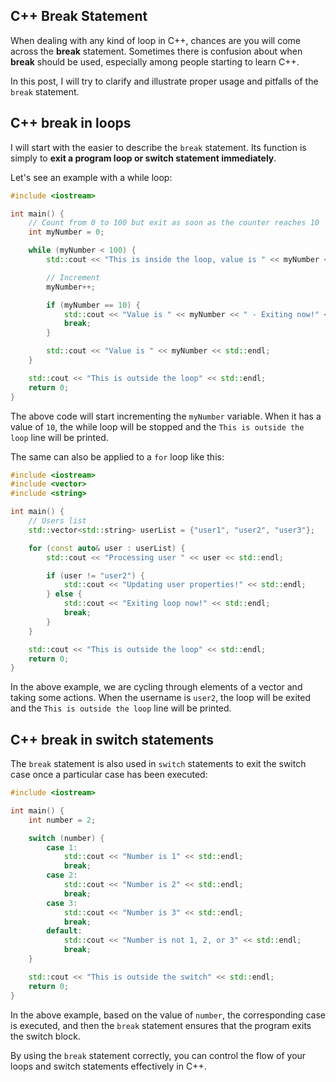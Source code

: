 
## C++ Break Statement

When dealing with any kind of loop in C++, chances are you will come across the **break** statement. Sometimes there is confusion about when **break** should be used, especially among people starting to learn C++.

In this post, I will try to clarify and illustrate proper usage and pitfalls of the `break` statement.

## C++ break in loops

I will start with the easier to describe the `break` statement. Its function is simply to **exit a program loop or switch statement immediately**.

Let's see an example with a while loop:

```cpp
#include <iostream>

int main() {
    // Count from 0 to 100 but exit as soon as the counter reaches 10
    int myNumber = 0;

    while (myNumber < 100) {
        std::cout << "This is inside the loop, value is " << myNumber << std::endl;

        // Increment
        myNumber++;

        if (myNumber == 10) {
            std::cout << "Value is " << myNumber << " - Exiting now!" << std::endl;
            break;
        }

        std::cout << "Value is " << myNumber << std::endl;
    }

    std::cout << "This is outside the loop" << std::endl;
    return 0;
}
```

The above code will start incrementing the `myNumber` variable. When it has a value of `10`, the while loop will be stopped and the `This is outside the loop` line will be printed.

The same can also be applied to a `for` loop like this:

```cpp
#include <iostream>
#include <vector>
#include <string>

int main() {
    // Users list
    std::vector<std::string> userList = {"user1", "user2", "user3"};

    for (const auto& user : userList) {
        std::cout << "Processing user " << user << std::endl;

        if (user != "user2") {
            std::cout << "Updating user properties!" << std::endl;
        } else {
            std::cout << "Exiting loop now!" << std::endl;
            break;
        }
    }

    std::cout << "This is outside the loop" << std::endl;
    return 0;
}
```

In the above example, we are cycling through elements of a vector and taking some actions. When the username is `user2`, the loop will be exited and the `This is outside the loop` line will be printed.

## C++ break in switch statements

The `break` statement is also used in `switch` statements to exit the switch case once a particular case has been executed:

```cpp
#include <iostream>

int main() {
    int number = 2;

    switch (number) {
        case 1:
            std::cout << "Number is 1" << std::endl;
            break;
        case 2:
            std::cout << "Number is 2" << std::endl;
            break;
        case 3:
            std::cout << "Number is 3" << std::endl;
            break;
        default:
            std::cout << "Number is not 1, 2, or 3" << std::endl;
            break;
    }

    std::cout << "This is outside the switch" << std::endl;
    return 0;
}
```

In the above example, based on the value of `number`, the corresponding case is executed, and then the `break` statement ensures that the program exits the switch block.

By using the `break` statement correctly, you can control the flow of your loops and switch statements effectively in C++.
